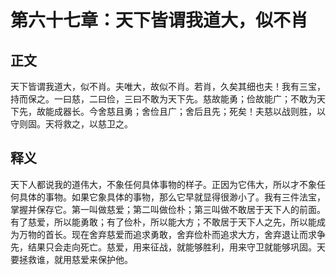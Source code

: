 # 第六十七章：天下皆谓我道大，似不肖

## 正文
天下皆谓我道大，似不肖。夫唯大，故似不肖。若肖，久矣其细也夫！我有三宝，持而保之。一曰慈，二曰俭，三曰不敢为天下先。慈故能勇；俭故能广；不敢为天下先，故能成器长。今舍慈且勇；舍俭且广；舍后且先；死矣！夫慈以战则胜，以守则固。天将救之，以慈卫之。

## 释义
天下人都说我的道伟大，不象任何具体事物的样子。正因为它伟大，所以才不象任何具体的事物。如果它象具体的事物，那么它早就显得很渺小了。我有三件法宝，掌握并保存它。第一叫做慈爱；第二叫做俭朴；第三叫做不敢居于天下人的前面。有了慈爱，所以能勇敢；有了俭朴，所以能大方；不敢居于天下人之先，所以能成为万物的首长。现在舍弃慈爱而追求勇敢，舍弃俭朴而追求大方，舍弃退让而求争先，结果只会走向死亡。慈爱，用来征战，就能够胜利，用来守卫就能够巩固。天要拯救谁，就用慈爱来保护他。